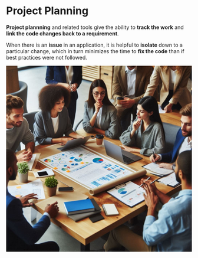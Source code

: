 # Project Planning

**Project plannning** and related tools give the ability to **track the work** and **link the code changes back to a requirement**.

When there is an **issue** in an application, it is helpful to **isolate** down to a particular change, which in turn minimizes the time to **fix the code** than if best practices were not followed.

![Project planning](assets/project-planning.png "Project planning")